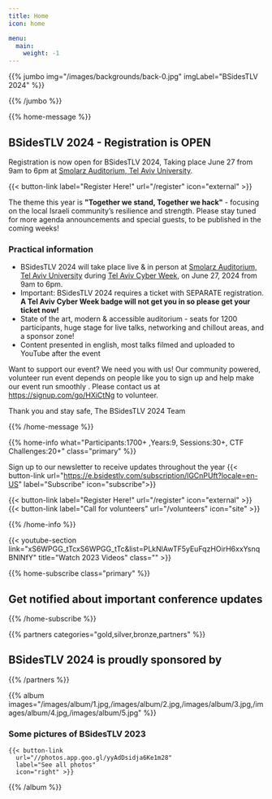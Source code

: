```yaml
---
title: Home
icon: home

menu:
  main:
    weight: -1
---
```


{{% jumbo img="/images/backgrounds/back-0.jpg" imgLabel="BSidesTLV 2024" %}}

{{% /jumbo %}}

{{% home-message %}}

## BSidesTLV 2024 - Registration is OPEN

Registration is now open for BSidesTLV 2024, Taking place June 27 from 9am to 6pm at [Smolarz Auditorium, Tel Aviv University](https://english.tau.ac.il/campus/smolarz_auditorium).

{{< button-link label="Register Here!" url="/register" icon="external" >}}

The theme this year is **"Together we stand, Together we hack"** - focusing on the local Israeli  community’s resilience and strength.   Please stay tuned for more agenda announcements and special guests,  to be published in the coming weeks!

### Practical information

* BSidesTLV 2024 will take place live & in person at [Smolarz Auditorium, Tel Aviv University](https://english.tau.ac.il/campus/smolarz_auditorium) during [Tel Aviv Cyber Week](https://cyberweek.tau.ac.il/), on June 27, 2024 from 9am to 6pm.  
* Important: BSidesTLV 2024 requires a ticket with SEPARATE registration.
**A Tel Aviv Cyber Week badge will not get you in so please get your ticket now!**
* State of the art, modern & accessible auditorium - seats for 1200 participants,
huge stage for live talks, networking and chillout areas, and a sponsor zone!
* Content presented in english, most talks filmed and uploaded to YouTube after the event

Want to support our event? We need you with us! Our community powered, volunteer run event depends on people like you to sign up and help make our event run smoothly .
Please contact us at <https://signup.com/go/HXiCtNg> to volunteer.

Thank you and stay safe,  The BSidesTLV 2024 Team

{{% /home-message %}}

{{% home-info what="Participants:1700+ ,Years:9, Sessions:30+, CTF Challenges:20+" class="primary" %}}

<!-- Watching the event virtually? [Join our Slack!](https://slack.bsidestlv.com) -->

Sign up to our newsletter to receive updates throughout the year
{{< button-link url="<https://e.bsidestlv.com/subscription/lGCnPUft?locale=en-US>" label="Subscribe" icon="subscribe">}}

{{< button-link label="Register Here!" url="/register" icon="external" >}}
{{< button-link label="Call for volunteers" url="/volunteers" icon="site" >}}

{{% /home-info %}}

{{< youtube-section link="xS6WPGG_tTcxS6WPGG_tTc&list=PLkNlAwTF5yEuFqzHOirH6xxYsnqBNlNfY" title="Watch 2023 Videos" class="" >}}

{{% home-subscribe  class="primary" %}}

## Get notified about important conference updates

{{% /home-subscribe %}}

{{% partners categories="gold,silver,bronze,partners" %}}

## BSidesTLV 2024 is proudly sponsored by

{{% /partners %}}

{{% album images="/images/album/1.jpg,/images/album/2.jpg,/images/album/3.jpg,/images/album/4.jpg,/images/album/5.jpg" %}}

### Some pictures of **BSidesTLV 2023**

    {{< button-link
      url="//photos.app.goo.gl/yyAdDsidja6Ke1m28"
      label="See all photos"
      icon="right" >}}

{{% /album  %}}
